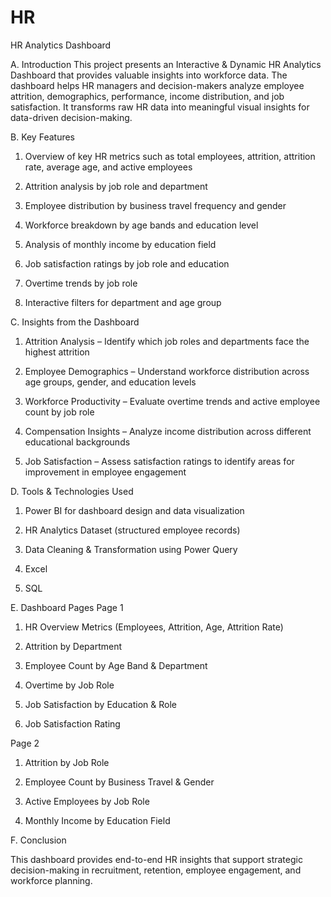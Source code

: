 # HR

HR Analytics Dashboard


A. Introduction
This project presents an Interactive & Dynamic HR Analytics Dashboard that provides valuable insights into workforce data. The dashboard helps HR managers and decision-makers analyze employee attrition, demographics, performance, income distribution, and job satisfaction. It transforms raw HR data into meaningful visual insights for data-driven decision-making.

B. Key Features

1. Overview of key HR metrics such as total employees, attrition, attrition rate, average age, and active employees

2. Attrition analysis by job role and department

3. Employee distribution by business travel frequency and gender

4. Workforce breakdown by age bands and education level

5. Analysis of monthly income by education field

6. Job satisfaction ratings by job role and education

7. Overtime trends by job role

8. Interactive filters for department and age group

C. Insights from the Dashboard

1. Attrition Analysis – Identify which job roles and departments face the highest attrition

2. Employee Demographics – Understand workforce distribution across age groups, gender, and education levels

3. Workforce Productivity – Evaluate overtime trends and active employee count by job role

4. Compensation Insights – Analyze income distribution across different educational backgrounds

5. Job Satisfaction – Assess satisfaction ratings to identify areas for improvement in employee engagement

D. Tools & Technologies Used

1. Power BI for dashboard design and data visualization

2. HR Analytics Dataset (structured employee records)

3. Data Cleaning & Transformation using Power Query

4. Excel

5. SQL

E. Dashboard Pages
Page 1

1. HR Overview Metrics (Employees, Attrition, Age, Attrition Rate)

2. Attrition by Department

3. Employee Count by Age Band & Department

4. Overtime by Job Role

5. Job Satisfaction by Education & Role

6. Job Satisfaction Rating

Page 2

1. Attrition by Job Role

2. Employee Count by Business Travel & Gender

3. Active Employees by Job Role

4. Monthly Income by Education Field

F. Conclusion

This dashboard provides end-to-end HR insights that support strategic decision-making in recruitment, retention, employee engagement, and workforce planning.
